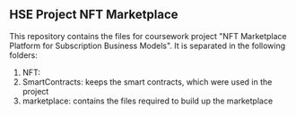 ## HSE Project NFT Marketplace ###

This repository contains the files for coursework project "NFT Marketplace Platform for Subscription Business Models". It is separated in the following folders:

1. NFT:
2. SmartContracts: keeps the smart contracts, which were used in the project
3. marketplace: contains the files required to build up the marketplace
